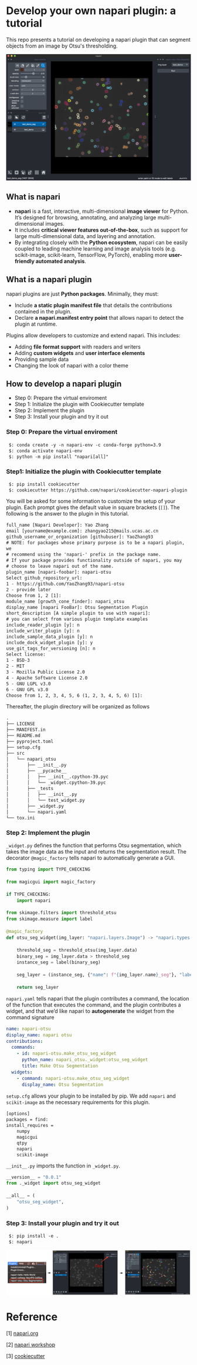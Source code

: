 # Develop your own napari plugin: a tutorial
This repo presents a tutorial on developing a napari plugin that can segment objects from an image by Otsu's thresholding.

![image](https://github.com/YaoZhang93/How-to-develop-your-own-napari-plugin/blob/main/figs/example.png)

## What is napari

* **napari** is a fast, interactive, multi-dimensional **image viewer** for Python. It’s designed for browsing, annotating, and analyzing large multi-dimensional images.
* It includes **critical viewer features out-of-the-box**, such as support for large multi-dimensional data, and layering and annotation.
* By integrating closely with the **Python ecosystem**, napari can be easily coupled to leading machine learning and image analysis tools (e.g. scikit-image, scikit-learn, TensorFlow, PyTorch), enabling more **user-friendly automated analysis**.

## What is a napari plugin

napari plugins are just **Python packages**. Minimally, they must:

* Include **a static plugin manifest file** that details the contributions contained in the plugin.
* Declare **a napari.manifest entry point** that allows napari to detect the plugin at runtime.

Plugins allow developers to customize and extend napari. This includes:

* Adding **file format support** with readers and writers
* Adding **custom widgets** and **user interface elements**
* Providing sample data
* Changing the look of napari with a color theme

## How to develop a napari plugin

* Step 0: Prepare the virtual enviroment
* Step 1: Initialize the plugin with Cookiecutter template
* Step 2: Implement the plugin
* Step 3: Install your plugin and try it out

### Step 0: Prepare the virtual enviroment

```shell
 $: conda create -y -n napari-env -c conda-forge python=3.9
 $: conda activate napari-env
 $: python -m pip install "napari[all]"
```

### Step1: Initialize the plugin with Cookiecutter template

```shell
 $: pip install cookiecutter
 $: cookiecutter https://github.com/napari/cookiecutter-napari-plugin
```

You will be asked for some information to customize the setup of your plugin. Each prompt gives the default value in square brackets (`[]`). The following is the answer to the plugin in this tutorial. 

```shell
full_name [Napari Developer]: Yao Zhang
email [yourname@example.com]: zhangyao215@mails.ucas.ac.cn
github_username_or_organization [githubuser]: YaoZhang93
# NOTE: for packages whose primary purpose is to be a napari plugin, we
# recommend using the 'napari-' prefix in the package name.
# If your package provides functionality outside of napari, you may
# choose to leave napari out of the name.
plugin_name [napari-foobar]: napari-otsu
Select github_repository_url:
1 - https://github.com/YaoZhang93/napari-otsu
2 - provide later
Choose from 1, 2 [1]:
module_name [growth_cone_finder]: napari_otsu
display_name [napari FooBar]: Otsu Segmentation Plugin
short_description [A simple plugin to use with napari]:
# you can select from various plugin template examples
include_reader_plugin [y]: n
include_writer_plugin [y]: n
include_sample_data_plugin [y]: n
include_dock_widget_plugin [y]: y
use_git_tags_for_versioning [n]: n
Select license:
1 - BSD-3
2 - MIT
3 - Mozilla Public License 2.0
4 - Apache Software License 2.0
5 - GNU LGPL v3.0
6 - GNU GPL v3.0
Choose from 1, 2, 3, 4, 5, 6 (1, 2, 3, 4, 5, 6) [1]:
```

Thereafter, the plugin directory will be organized as follows

```shell
.
├── LICENSE
├── MANIFEST.in
├── README.md
├── pyproject.toml
├── setup.cfg
├── src
│   └── napari_otsu
│       ├── __init__.py
│       ├── __pycache__
│       │   ├── __init__.cpython-39.pyc
│       │   └── _widget.cpython-39.pyc
│       ├── _tests
│       │   ├── __init__.py
│       │   └── test_widget.py
│       ├── _widget.py
│       └── napari.yaml
└── tox.ini
```

### Step 2: Implement the plugin

`_widget.py` defines the function that performs Otsu segmentation, which takes the image data as the input and returns the segmentation result. The decorator `@magic_factory` tells napari to automatically generate a GUI.

```python
from typing import TYPE_CHECKING

from magicgui import magic_factory

if TYPE_CHECKING:
    import napari

from skimage.filters import threshold_otsu
from skimage.measure import label

@magic_factory
def otsu_seg_widget(img_layer: "napari.layers.Image") -> "napari.types.LayerDataTuple":

    threshold_seg = threshold_otsu(img_layer.data)
    binary_seg = img_layer.data > threshold_seg
    instance_seg = label(binary_seg)

    seg_layer = (instance_seg, {"name": f"{img_layer.name}_seg"}, "labels")

    return seg_layer
```

`napari.yaml` tells napari that the plugin contributes a command, the location of the function that executes the command, and the plugin contributes a widget, and that we’d like napari to **autogenerate** the widget from the command signature

```yaml
name: napari-otsu
display_name: napari otsu
contributions:
  commands:
    - id: napari-otsu.make_otsu_seg_widget
      python_name: napari_otsu._widget:otsu_seg_widget
      title: Make Otsu Segmentation
  widgets:
    - command: napari-otsu.make_otsu_seg_widget
      display_name: Otsu Segmentation
```

`setup.cfg` allows your plugin to be installed by pip. We add `napari` and `scikit-image` as the necessary requirements for this plugin.

```shell
[options]
packages = find:
install_requires =
    numpy
    magicgui
    qtpy
    napari
    scikit-image
```

`__init__.py` imports the function in `_widget.py`.

```python
__version__ = "0.0.1"
from ._widget import otsu_seg_widget

__all__ = (
    "otsu_seg_widget",
)
```

### Step 3: Install your plugin and try it out

```shell
 $: pip install -e .
 $: napari
```

![image](https://github.com/YaoZhang93/How-to-develop-your-own-napari-plugin/blob/main/figs/workflow.png)

# Reference

[1] [napari.org](https://napari.org/plugins/first_plugin.html)

[2] [napari workshop](https://alisterburt.github.io/napari-workshops/SwissBIAS-1121/make_a_simple_plugin.html)

[3] [cookiecutter](https://github.com/napari/cookiecutter-napari-plugin)

